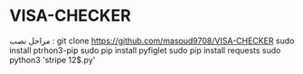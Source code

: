 # VISA-CHECKER
مراحل نصب :
git clone https://github.com/masoud9708/VISA-CHECKER
sudo install ptrhon3-pip
sudo pip install pyfiglet
sudo pip install requests
sudo python3 'stripe 12$.py'
